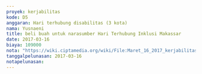 ```yaml
---
proyek: kerjabilitas
kode: D5
anggaran: Hari terhubung disabilitas (3 kota)
nama: Yusnaeni
title: beli buah untuk narasumber Hari Terhubung Inklusi Makassar
date: 2017-03-16
biaya: 109000
nota: "https://wiki.ciptamedia.org/wiki/File:Maret_16_2017_kerjabilitas_D5_beli_buah_neni.jpg"
tanggalpelunasan: 2017-03-16
notapelunasan:
---
```

